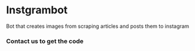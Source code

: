 # Instgrambot
Bot that creates images from scraping articles and posts them to instagram


### Contact us to get the code 
